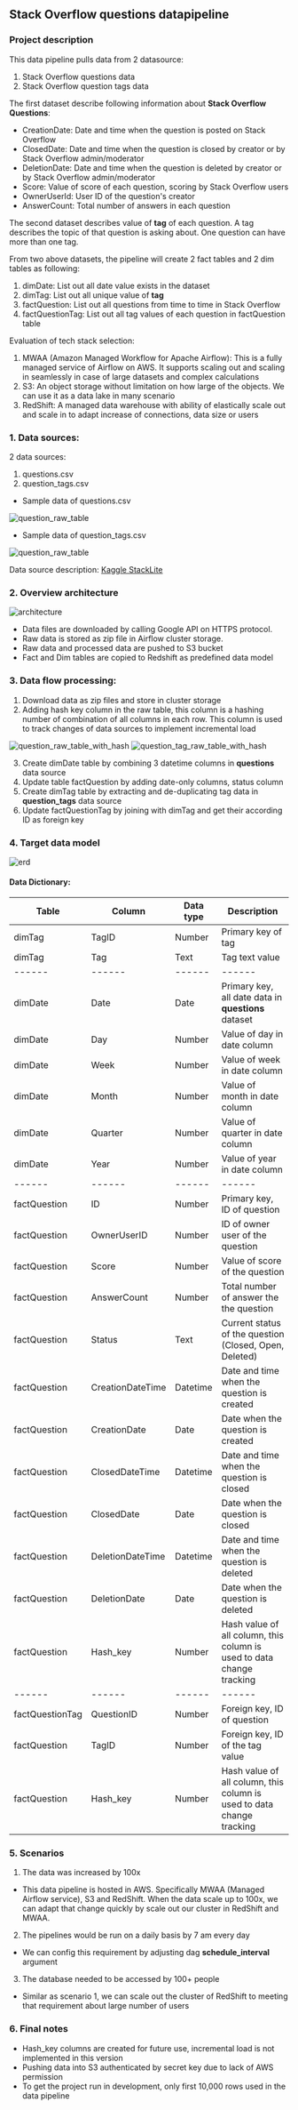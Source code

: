 ## Stack Overflow questions datapipeline

### Project description
This data pipeline pulls data from 2 datasource:
1. Stack Overflow questions data
2. Stack Overflow question tags data

The first dataset describe following information about **Stack Overflow Questions**:
- CreationDate: Date and time when the question is posted on Stack Overflow
- ClosedDate: Date and time when the question is closed by creator or by Stack Overflow admin/moderator
- DeletionDate: Date and time when the question is deleted by creator or by Stack Overflow admin/moderator
- Score: Value of score of each question, scoring by Stack Overflow users
- OwnerUserId: User ID of the question's creator
- AnswerCount: Total number of answers in each question

The second dataset describes value of **tag** of each question. A tag describes the topic of that question is asking about. One question can have more than one tag.

From two above datasets, the pipeline will create 2 fact tables and 2 dim tables as following:
1. dimDate: List out all date value exists in the dataset
2. dimTag: List out all unique value of **tag**
3. factQuestion: List out all questions from time to time in Stack Overflow
4. factQuestionTag: List out all tag values of each question in factQuestion table

Evaluation of tech stack selection:
1. MWAA (Amazon Managed Workflow for Apache Airflow): This is a fully managed service of Airflow on AWS. It supports scaling out and scaling in seamlessly in case of large datasets and complex calculations 
2. S3: An object storage without limitation on how large of the objects. We can use it as a data lake in many scenario
3. RedShift: A managed data warehouse with ability of elastically scale out and scale in to adapt increase of connections, data size or users

### 1. Data sources:

2 data sources:

1. questions.csv
2. question_tags.csv
- Sample data of questions.csv

![question_raw_table](https://github.com/antonizero99/SO-questions-aws-pipeline/raw/master/images/questions_raw.jpg)

- Sample data of question_tags.csv

![question_raw_table](https://github.com/antonizero99/SO-questions-aws-pipeline/raw/master/images/questions_tag_raw.jpg)

Data source description: [Kaggle StackLite](https://www.kaggle.com/stackoverflow/stacklite)

### 2. Overview architecture

![architecture](https://github.com/antonizero99/SO-questions-aws-pipeline/raw/master/images/architecture.jpg)

- Data files are downloaded by calling Google API on HTTPS protocol.
- Raw data is stored as zip file in Airflow cluster storage.
- Raw data and processed data are pushed to S3 bucket
- Fact and Dim tables are copied to Redshift as predefined data model

### 3. Data flow processing:
1. Download data as zip files and store in cluster storage
2. Adding hash key column in the raw table, this column is a hashing number of combination of all columns in each row. This column is used to track changes of data sources to implement incremental load

![question_raw_table_with_hash](https://github.com/antonizero99/SO-questions-aws-pipeline/raw/master/images/questions_raw_hash.jpg)
![question_tag_raw_table_with_hash](https://github.com/antonizero99/SO-questions-aws-pipeline/raw/master/images/questions_tag_raw_hash.jpg)

3. Create dimDate table by combining 3 datetime columns in **questions** data source
4. Update table factQuestion by adding date-only columns, status column
5. Create dimTag table by extracting and de-duplicating tag data in **question_tags** data source
6. Update factQuestionTag by joining with dimTag and get their according ID as foreign key

### 4. Target data model

![erd](https://github.com/antonizero99/SO-questions-aws-pipeline/raw/master/images/erd.jpg)

#### Data Dictionary:
| Table | Column | Data type | Description |
| ------ | ------ | ------ | ------ |
| dimTag | TagID | Number | Primary key of tag |
| dimTag | Tag | Text | Tag text value |
| ------ | ------ | ------ | ------ |
| dimDate | Date | Date | Primary key, all date data in **questions** dataset |
| dimDate | Day | Number | Value of day in date column |
| dimDate | Week | Number | Value of week in date column |
| dimDate | Month | Number | Value of month in date column |
| dimDate | Quarter | Number | Value of quarter in date column |
| dimDate | Year | Number | Value of year in date column |
| ------ | ------ | ------ | ------ |
| factQuestion | ID | Number | Primary key, ID of question |
| factQuestion | OwnerUserID | Number | ID of owner user of the question |
| factQuestion | Score | Number | Value of score of the question |
| factQuestion | AnswerCount | Number | Total number of answer the the question |
| factQuestion | Status | Text | Current status of the question (Closed, Open, Deleted) |
| factQuestion | CreationDateTime | Datetime | Date and time when the question is created |
| factQuestion | CreationDate | Date | Date when the question is created |
| factQuestion | ClosedDateTime | Datetime | Date and time when the question is closed |
| factQuestion | ClosedDate | Date | Date when the question is closed |
| factQuestion | DeletionDateTime | Datetime | Date and time when the question is deleted |
| factQuestion | DeletionDate | Date | Date when the question is deleted |
| factQuestion | Hash_key | Number | Hash value of all column, this column is used to data change tracking |
| ------ | ------ | ------ | ------ |
| factQuestionTag | QuestionID | Number | Foreign key, ID of question |
| factQuestion | TagID | Number | Foreign key, ID of the tag value |
| factQuestion | Hash_key | Number | Hash value of all column, this column is used to data change tracking |

### 5. Scenarios
1. The data was increased by 100x
- This data pipeline is hosted in AWS. Specifically MWAA (Managed Airflow service), S3 and RedShift. When the data scale up to 100x, we can adapt that change quickly by scale out our cluster in RedShift and MWAA.
2. The pipelines would be run on a daily basis by 7 am every day
- We can config this requirement by adjusting dag **schedule_interval** argument
3. The database needed to be accessed by 100+ people
- Similar as scenario 1, we can scale out the cluster of RedShift to meeting that requirement about large number of users

### 6. Final notes
- Hash_key columns are created for future use, incremental load is not implemented in this version
- Pushing data into S3 authenticated by secret key due to lack of AWS permission
- To get the project run in development, only first 10,000 rows used in the data pipeline